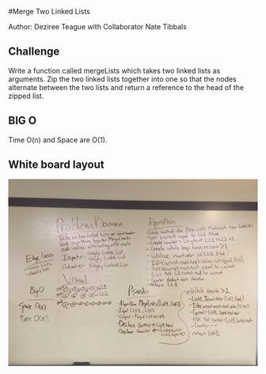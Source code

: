 #Merge Two Linked Lists

Author: Deziree Teague with Collaborator Nate Tibbals

## Challenge

Write a function called mergeLists which takes two linked lists as arguments. Zip the two linked lists together into one so that the nodes alternate between the two lists and return a reference to the head of the zipped list.

## BIG O

Time O(n) and Space are O(1).    

## White board layout

![array_shift](https://github.com/dezteague/data-structures-and-algorithms/blob/master/Assets/ll_merged.jpg)
